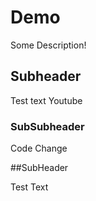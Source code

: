 # Demo

Some Description!

## Subheader

Test text Youtube

### SubSubheader

Code Change

##SubHeader

Test Text